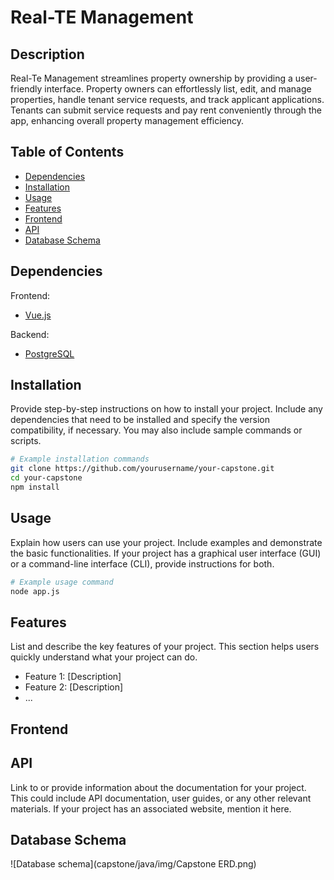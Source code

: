 # Real-TE Management

## Description

Real-Te Management streamlines property ownership by providing a user-friendly interface. Property owners can effortlessly list, edit, and manage properties, handle tenant service requests, and track applicant applications. Tenants can submit service requests and pay rent conveniently through the app, enhancing overall property management efficiency.

## Table of Contents

- [Dependencies](#dependencies)
- [Installation](#installation)
- [Usage](#usage)
- [Features](#features)
- [Frontend](#frontend)
- [API](#api)
- [Database Schema](#database-schema)


## Dependencies
Frontend:
- [Vue.js](https://vuejs.org/)

Backend:
- [PostgreSQL](https://www.postgresql.org/)

## Installation

Provide step-by-step instructions on how to install your project. Include any dependencies that need to be installed and specify the version compatibility, if necessary. You may also include sample commands or scripts.

```bash
# Example installation commands
git clone https://github.com/yourusername/your-capstone.git
cd your-capstone
npm install
```

## Usage

Explain how users can use your project. Include examples and demonstrate the basic functionalities. If your project has a graphical user interface (GUI) or a command-line interface (CLI), provide instructions for both.

```bash
# Example usage command
node app.js
```

## Features

List and describe the key features of your project. This section helps users quickly understand what your project can do.

- Feature 1: [Description]
- Feature 2: [Description]
- ...

## Frontend

## API 

Link to or provide information about the documentation for your project. This could include API documentation, user guides, or any other relevant materials. If your project has an associated website, mention it here.

## Database Schema

![Database schema](capstone/java/img/Capstone ERD.png)

